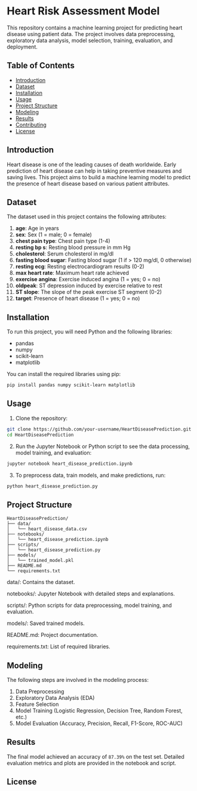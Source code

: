 # Heart Risk Assessment Model

This repository contains a machine learning project for predicting heart disease using patient data. The project involves data preprocessing, exploratory data analysis, model selection, training, evaluation, and deployment.

## Table of Contents

- [Introduction](#introduction)
- [Dataset](#dataset)
- [Installation](#installation)
- [Usage](#usage)
- [Project Structure](#project-structure)
- [Modeling](#modeling)
- [Results](#results)
- [Contributing](#contributing)
- [License](#license)

## Introduction

Heart disease is one of the leading causes of death worldwide. Early prediction of heart disease can help in taking preventive measures and saving lives. This project aims to build a machine learning model to predict the presence of heart disease based on various patient attributes.

## Dataset

The dataset used in this project contains the following attributes:

1. **age**: Age in years
2. **sex**: Sex (1 = male; 0 = female)
3. **chest pain type**: Chest pain type (1-4)
4. **resting bp s**: Resting blood pressure in mm Hg
5. **cholesterol**: Serum cholesterol in mg/dl
6. **fasting blood sugar**: Fasting blood sugar (1 if > 120 mg/dl, 0 otherwise)
7. **resting ecg**: Resting electrocardiogram results (0-2)
8. **max heart rate**: Maximum heart rate achieved
9. **exercise angina**: Exercise induced angina (1 = yes; 0 = no)
10. **oldpeak**: ST depression induced by exercise relative to rest
11. **ST slope**: The slope of the peak exercise ST segment (0-2)
12. **target**: Presence of heart disease (1 = yes; 0 = no)

## Installation

To run this project, you will need Python and the following libraries:

- pandas
- numpy
- scikit-learn
- matplotlib

You can install the required libraries using pip:

```bash
pip install pandas numpy scikit-learn matplotlib
```

## Usage
1. Clone the repository:

```bash
git clone https://github.com/your-username/HeartDiseasePrediction.git
cd HeartDiseasePrediction
```
2. Run the Jupyter Notebook or Python script to see the data processing, model training, and evaluation:

```bash
jupyter notebook heart_disease_prediction.ipynb
```

3. To preprocess data, train models, and make predictions, run:

```bash
python heart_disease_prediction.py
```

## Project Structure

```tree
HeartDiseasePrediction/
├── data/
│   └── heart_disease_data.csv
├── notebooks/
│   └── heart_disease_prediction.ipynb
├── scripts/
│   └── heart_disease_prediction.py
├── models/
│   └── trained_model.pkl
├── README.md
└── requirements.txt
```
data/: Contains the dataset.

notebooks/: Jupyter Notebook with detailed steps and explanations.

scripts/: Python scripts for data preprocessing, model training, and evaluation.

models/: Saved trained models.

README.md: Project documentation.

requirements.txt: List of required libraries.

## Modeling

The following steps are involved in the modeling process:

1. Data Preprocessing
2. Exploratory Data Analysis (EDA)
3. Feature Selection
4. Model Training (Logistic Regression, Decision Tree, Random Forest, etc.)
5. Model Evaluation (Accuracy, Precision, Recall, F1-Score, ROC-AUC)

## Results

The final model achieved an accuracy of `87.39%` on the test set. Detailed evaluation metrics and plots are provided in the notebook and script.

## License
